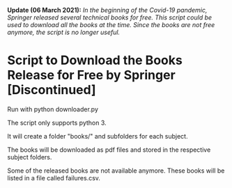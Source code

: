 
**Update (06 March 2021):** *In the beginning of the Covid-19 pandemic, Springer released several technical books for free.  This script could be used to download all the books at the time. Since the books are not free anymore, the script is no longer useful.*

# Script to Download the Books Release for Free by Springer [Discontinued]

Run with python downloader.py 

The script only supports python 3. 

It will create a folder "books/" and subfolders for each subject.

The books will be downloaded as pdf files and stored in the respective subject folders.

Some of the released books are not available anymore. These books will be listed in a file called failures.csv.

